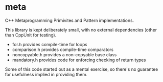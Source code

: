 meta
====

C++ Metaprogramming Primivites and Pattern implementations.

This library is kept deliberately small, with no external dependencies (other
than CppUnit for testing).

- for.h provides compile-time for loops
- comparison.h provides compile-time comparators
- noncopyable.h provides a non-copyable base class
- mandatory.h provides code for enforcing checking of return types

Some of this code started out as a mental exercise, so there's no guarantee for
usefulness implied in providing them.
